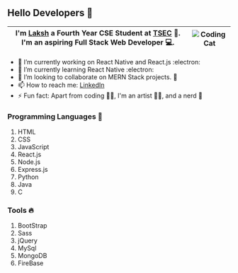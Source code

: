 ## Hello Developers :wave:

|I'm [Laksh](https://github.com/lakshjadhwanilj) a Fourth Year CSE Student at [TSEC](https://tsecoutreach.com/) :school:. I'm an aspiring Full Stack Web Developer :computer:. |![Coding Cat](https://media.giphy.com/media/LmNwrBhejkK9EFP504/giphy.gif)|
|-------|-------|
- 🔭 I’m currently working on React Native and React.js :electron:
- 🌱 I’m currently learning React Native :electron:
- 👯 I’m looking to collaborate on MERN Stack projects. :call_me_hand:
- 📫 How to reach me: [LinkedIn](https://www.linkedin.com/in/lakshjadhwani-lj/)
- ⚡ Fun fact: Apart from coding :man_technologist:, I'm an artist :man_artist:, and a nerd :superhero:

### Programming Languages :rocket:
1. HTML
1. CSS
1. JavaScript
1. React.js
1. Node.js
1. Express.js
1. Python
1. Java
1. C

### Tools :fire:
1. BootStrap
1. Sass
1. jQuery
1. MySql
1. MongoDB
1. FireBase
<!--
**lakshjadhwanilj/lakshjadhwanilj** is a ✨ _special_ ✨ repository because its `README.md` (this file) appears on your GitHub profile.

Here are some ideas to get you started:

- 🔭 I’m currently working on ...
- 🌱 I’m currently learning ...
- 👯 I’m looking to collaborate on ...
- 🤔 I’m looking for help with ...
- 💬 Ask me about ...
- 📫 How to reach me: ...
- 😄 Pronouns: ...
- ⚡ Fun fact: ...
-->
